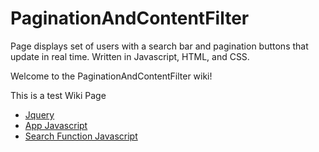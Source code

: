 # PaginationAndContentFilter
Page displays set of users with a search bar and pagination buttons that update in real time. Written in Javascript, HTML, and CSS.

Welcome to the PaginationAndContentFilter wiki!

This is a test Wiki Page

<ul>
  <a href="https://github.com/MatthewTimmons/PaginationAndContentFilter/blob/master/js/jquery.js"><li>Jquery</li></a>
  <a href="https://github.com/MatthewTimmons/PaginationAndContentFilter/blob/master/js/app.js"><li>App Javascript</li></a>
  <a href="https://github.com/MatthewTimmons/PaginationAndContentFilter/blob/master/js/search.js"><li>Search Function Javascript</li></a>
</ul>
